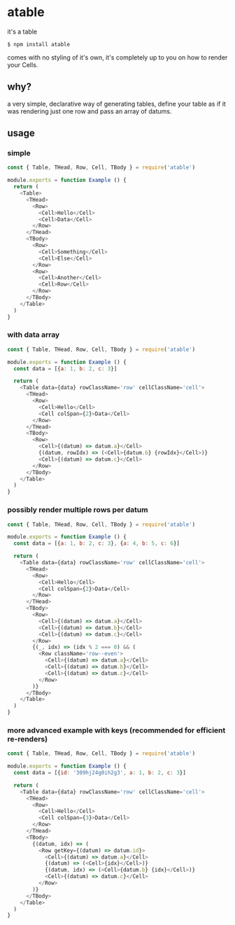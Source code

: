 # atable

it's a table

```
$ npm install atable
```

comes with no styling of it's own, it's completely up to you on how to render your Cells.

## why?

a very simple, declarative way of generating tables, define your table as if it was rendering just one row and pass an array of datums.

## usage

### simple

```js
const { Table, THead, Row, Cell, TBody } = require('atable')

module.exports = function Example () {
  return (
    <Table>
      <THead>
        <Row>
          <Cell>Hello</Cell>
          <Cell>Data</Cell>
        </Row>
      </THead>
      <TBody>
        <Row>
          <Cell>Something</Cell>
          <Cell>Else</Cell>
        </Row>
        <Row>
          <Cell>Another</Cell>
          <Cell>Row</Cell>
        </Row>
      </TBody>
    </Table>
  )
}
```

### with data array

```js
const { Table, THead, Row, Cell, TBody } = require('atable')

module.exports = function Example () {
  const data = [{a: 1, b: 2, c: 3}]

  return (
    <Table data={data} rowClassName='row' cellClassName='cell'>
      <THead>
        <Row>
          <Cell>Hello</Cell>
          <Cell colSpan={2}>Data</Cell>
        </Row>
      </THead>
      <TBody>
        <Row>
          <Cell>{(datum) => datum.a}</Cell>
          {(datum, rowIdx) => (<Cell>{datum.b} {rowIdx}</Cell>)}
          <Cell>{(datum) => datum.c}</Cell>
        </Row>
      </TBody>
    </Table>
  )
}
```

### possibly render multiple rows per datum

```js
const { Table, THead, Row, Cell, TBody } = require('atable')

module.exports = function Example () {
  const data = [{a: 1, b: 2, c: 3}, {a: 4, b: 5, c: 6}]

  return (
    <Table data={data} rowClassName='row' cellClassName='cell'>
      <THead>
        <Row>
          <Cell>Hello</Cell>
          <Cell colSpan={2}>Data</Cell>
        </Row>
      </THead>
      <TBody>
        <Row>
          <Cell>{(datum) => datum.a}</Cell>
          <Cell>{(datum) => datum.b}</Cell>
          <Cell>{(datum) => datum.c}</Cell>
        </Row>
        {(_, idx) => (idx % 2 === 0) && (
          <Row className='row--even'>
            <Cell>{(datum) => datum.a}</Cell>
            <Cell>{(datum) => datum.b}</Cell>
            <Cell>{(datum) => datum.c}</Cell>
          </Row>
        )}
      </TBody>
    </Table>
  )
}
```

### more advanced example with keys (recommended for efficient re-renders)

```js
const { Table, THead, Row, Cell, TBody } = require('atable')

module.exports = function Example () {
  const data = [{id: '309hj24g0ih2g3', a: 1, b: 2, c: 3}]

  return (
    <Table data={data} rowClassName='row' cellClassName='cell'>
      <THead>
        <Row>
          <Cell>Hello</Cell>
          <Cell colSpan={3}>Data</Cell>
        </Row>
      </THead>
      <TBody>
        {(datum, idx) => (
          <Row getKey={(datum) => datum.id}>
            <Cell>{(datum) => datum.a}</Cell>
            {(datum) => (<Cell>{idx}</Cell>)}
            {(datum, idx) => (<Cell>{datum.b} {idx}</Cell>)}
            <Cell>{(datum) => datum.c}</Cell>
          </Row>
        )}
      </TBody>
    </Table>
  )
}
```
